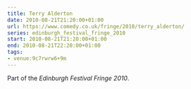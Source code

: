 ```yaml
---
title: Terry Alderton
date: 2010-08-21T21:20:00+01:00
url: https://www.comedy.co.uk/fringe/2010/terry_alderton/
series: edinburgh_festival_fringe_2010
start: 2010-08-21T21:20:00+01:00
end: 2010-08-21T22:20:00+01:00
tags:
- venue:9c7rwrw6+9m
---
```

Part of the *Edinburgh Festival Fringe 2010*.
